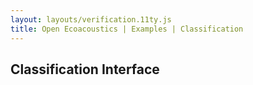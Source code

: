 ```yaml
---
layout: layouts/verification.11ty.js
title: Open Ecoacoustics | Examples | Classification
---
```


<h2 class="grid-title">Classification Interface</h2>

<oe-verification-grid id="verification-grid" grid-size="8">
  <oe-classification tag="koala" true-shortcut="h"></oe-classification>
  <oe-classification tag="car" true-shortcut="j"></oe-classification>
  <oe-classification tag="crickets" true-shortcut="k"></oe-classification>
  <oe-data-source slot="data-source" for="verification-grid" src="/public/grid-items.json" local></oe-data-source>
</oe-verification-grid>
